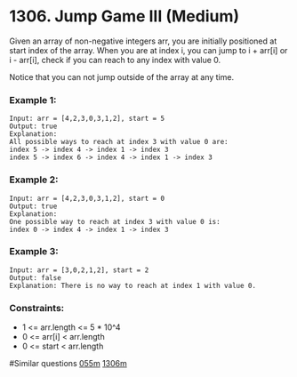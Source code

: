 # 1306. Jump Game III (Medium)

Given an array of non-negative integers arr, you are initially positioned at start index of the array. When you are at index i, you can jump to i + arr[i] or i - arr[i], check if you can reach to any index with value 0.

Notice that you can not jump outside of the array at any time.

### Example 1:

```
Input: arr = [4,2,3,0,3,1,2], start = 5
Output: true
Explanation:
All possible ways to reach at index 3 with value 0 are:
index 5 -> index 4 -> index 1 -> index 3
index 5 -> index 6 -> index 4 -> index 1 -> index 3
```

### Example 2:

```
Input: arr = [4,2,3,0,3,1,2], start = 0
Output: true
Explanation:
One possible way to reach at index 3 with value 0 is:
index 0 -> index 4 -> index 1 -> index 3
```

### Example 3:

```
Input: arr = [3,0,2,1,2], start = 2
Output: false
Explanation: There is no way to reach at index 1 with value 0.
```

### Constraints:

- 1 <= arr.length <= 5 \* 10^4
- 0 <= arr[i] < arr.length
- 0 <= start < arr.length

#Similar questions [055m](../p055m/README.md) [1306m](../pr1306m/README.md)
